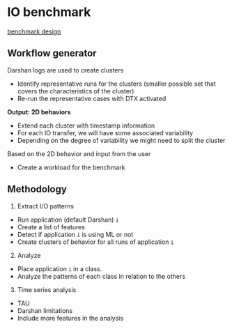 # IO benchmark

[benchmark design](./docs/benchmark.png)

## Workflow generator

Darshan logs are used to create clusters
- Identify representative runs for the clusters (smaller possible set that covers the characteristics of the cluster)
- Re-run the representative cases with DTX activated

**Output: 2D behaviors** 
- Extend each cluster with timestamp information
- For each IO transfer, we will have some associated variability
- Depending on the degree of variability we might need to split the cluster

Based on the 2D behavior and input from the user
- Create a workload for the benchmark

## Methodology 

1. Extract I/O patterns
- Run application (default Darshan) `i`
- Create a list of features
- Detect if application `i` is using ML or not
- Create clusters of behavior for all runs of application `i`

2. Analyze 
- Place application `i` in a class. 
- Analyze the patterns of each class in relation to the others

3. Time series analysis
- TAU
- Darshan limitations
- Include more features in the analysis
